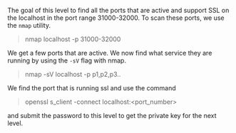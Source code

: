 The goal of this level to find all the ports that are active and support SSL on the localhost in the port range 31000-32000. To scan these ports, we use the `nmap` utility.

> nmap localhost -p 31000-32000

We get a few ports that are active. We now find what service they are running by using the `-sV` flag with nmap. 

> nmap -sV localhost -p p1,p2,p3.. 

We find the port that is running ssl and use the command

> openssl s_client -connect localhost:\<port_number\>

and submit the password to this level to get the private key for the next level.
